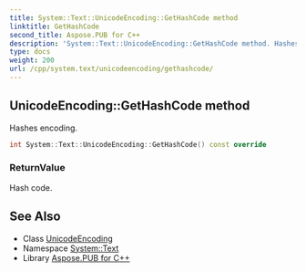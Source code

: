 ```yaml
---
title: System::Text::UnicodeEncoding::GetHashCode method
linktitle: GetHashCode
second_title: Aspose.PUB for C++
description: 'System::Text::UnicodeEncoding::GetHashCode method. Hashes encoding in C++.'
type: docs
weight: 200
url: /cpp/system.text/unicodeencoding/gethashcode/
---
```

## UnicodeEncoding::GetHashCode method


Hashes encoding.

```cpp
int System::Text::UnicodeEncoding::GetHashCode() const override
```


### ReturnValue

Hash code.

## See Also

* Class [UnicodeEncoding](../)
* Namespace [System::Text](../../)
* Library [Aspose.PUB for C++](../../../)
